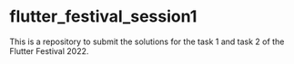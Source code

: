 # flutter_festival_session1

This is a repository to submit the solutions for the task 1 and task 2 of the Flutter Festival 2022.

